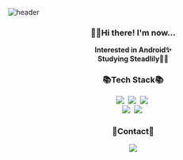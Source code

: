 ![header](https://capsule-render.vercel.app/api?type=wave&color=F4DB76&height=300&section=header&text=MYOJINSEO&fontColor=ffffff&fontSize=60&fontAlignY=38&animation=fadeIn)

<h3 align="center">👋🏻Hi there! I'm now...</h3>
<p align="center">
<strong>
Interested in Android✨
</br>Studying Steadlily💪🏻
</strong>
</p>

<h3 align="center">📚Tech Stack📚</h3>
<p align="center">
  <img src="https://img.shields.io/badge/-Java-EC2025"/>&nbsp  
  <img src="https://img.shields.io/badge/Kotlin-864BFC?style=flat-square&logo=Kotlin&logoColor=white"/>&nbsp
  <img src="https://img.shields.io/badge/Python-1D3F5A?style=flat-square&logo=Python&logoColor=white"/>&nbsp
  </br>
  <img src="https://img.shields.io/badge/Android-30D780?style=flat-square&logo=Android&logoColor=white"/>&nbsp
  <img src="https://img.shields.io/badge/Git-000000?style=flat-square&logo=Git&logoColor=white"/>&nbsp
</p>
  
<h3 align="center">🎇Contact🎇</h3>
<p align="center">
  <a href="mailto:0602smj@gmail.com"><img src="https://img.shields.io/badge/Gmail-red?style=flat-square&logo=Gmail&logoColor=white"/></a>
</p>
</br>
